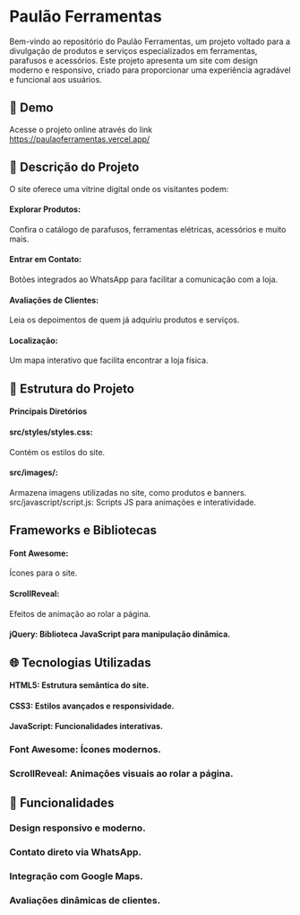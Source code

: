 # Paulão Ferramentas
Bem-vindo ao repositório do Paulão Ferramentas, um projeto voltado para a divulgação de produtos e serviços especializados em ferramentas, parafusos e acessórios. Este projeto apresenta um site com design moderno e responsivo, criado para proporcionar uma experiência agradável e funcional aos usuários.
## 📍 Demo
Acesse o projeto online através do link
https://paulaoferramentas.vercel.app/

## 🔧 Descrição do Projeto
O site oferece uma vitrine digital onde os visitantes podem:

#### Explorar Produtos: 
Confira o catálogo de parafusos, ferramentas elétricas, acessórios e muito mais.
#### Entrar em Contato:
Botões integrados ao WhatsApp para facilitar a comunicação com a loja.
#### Avaliações de Clientes:
Leia os depoimentos de quem já adquiriu produtos e serviços.
#### Localização: 
Um mapa interativo que facilita encontrar a loja física.
## 📁 Estrutura do Projeto
#### Principais Diretórios
#### src/styles/styles.css: 
Contém os estilos do site.
#### src/images/:
Armazena imagens utilizadas no site, como produtos e banners.
src/javascript/script.js: 
Scripts JS para animações e interatividade.
## Frameworks e Bibliotecas
#### Font Awesome:
Ícones para o site.
#### ScrollReveal:
Efeitos de animação ao rolar a página.
#### jQuery: Biblioteca JavaScript para manipulação dinâmica.
## 🌐 Tecnologias Utilizadas
#### HTML5: Estrutura semântica do site.
#### CSS3: Estilos avançados e responsividade.
#### JavaScript: Funcionalidades interativas.
### Font Awesome: Ícones modernos.
### ScrollReveal: Animações visuais ao rolar a página.
## 🌟 Funcionalidades
### Design responsivo e moderno.
### Contato direto via WhatsApp.
### Integração com Google Maps.
### Avaliações dinâmicas de clientes.
